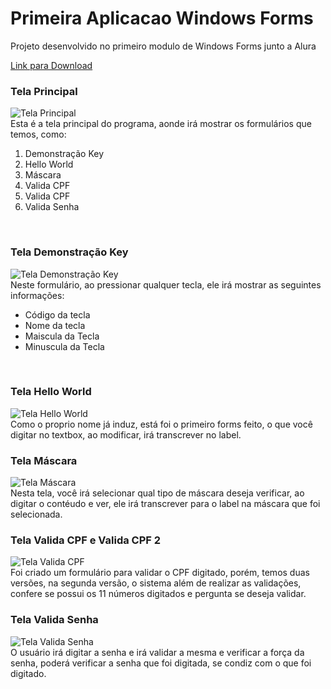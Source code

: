 # Primeira Aplicacao Windows Forms
Projeto desenvolvido no primeiro modulo de Windows Forms junto a Alura

[Link para Download](https://drive.google.com/file/d/1HCunnZF-HyfUHSycev0aKj5QaT9o_Mcj/view?usp=drive_link)

### **Tela Principal**
![Tela Principal](https://media.discordapp.net/attachments/1154080016678793226/1154080042159177792/image.png)
<br>
Esta é a tela principal do programa, aonde irá mostrar os formulários que temos, como:
1. Demonstração Key
2. Hello World
3. Máscara
4. Valida CPF
5. Valida CPF
6. Valida Senha
<br>

### **Tela Demonstração Key**
![Tela Demonstração Key](https://media.discordapp.net/attachments/1154080016678793226/1154080103777714216/image.png)
<br>
Neste formulário, ao pressionar qualquer tecla, ele irá mostrar as seguintes informações:
- Código da tecla
- Nome da tecla
- Maiscula da Tecla
- Minuscula da Tecla
<br>

### **Tela Hello World**
![Tela Hello World](https://media.discordapp.net/attachments/1154080016678793226/1154080181141635153/image.png)
<br>
Como o proprio nome já induz, está foi o primeiro forms feito, o que você digitar no textbox, ao modificar, irá transcrever no label.
<br>

### **Tela Máscara**
![Tela Máscara](https://media.discordapp.net/attachments/1154080016678793226/1154080234317025290/image.png)
<br>
Nesta tela, você irá selecionar qual tipo de máscara deseja verificar, ao digitar o contéudo e ver, ele irá transcrever para o label na máscara que foi selecionada.
<br>

### **Tela Valida CPF e Valida CPF 2**
![Tela Valida CPF](https://media.discordapp.net/attachments/1154080016678793226/1154080274422972559/image.png)
<br>
Foi criado um formulário para validar o CPF digitado, porém, temos duas versões, na segunda versão, o sistema além de realizar as validações, confere se possui os 11 números digitados e pergunta se deseja validar.
<br>

### **Tela Valida Senha**
![Tela Valida Senha](https://media.discordapp.net/attachments/1154080016678793226/1154080274422972559/image.png)
<br>
O usuário irá digitar a senha e irá validar a mesma e verificar a força da senha, poderá verificar a senha que foi digitada, se condiz com o que foi digitado.